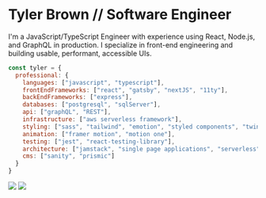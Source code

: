 # Tyler Brown // Software Engineer

I'm a JavaScript/TypeScript Engineer with experience using React, Node.js, and GraphQL in production. I specialize in front-end engineering and building usable, performant, accessible UIs.

```javascript
const tyler = {
  professional: {
    languages: ["javascript", "typescript"],
    frontEndFrameworks: ["react", "gatsby", "nextJS", "11ty"],
    backEndFrameworks: ["express"],
    databases: ["postgresql", "sqlServer"],
    api: ["graphQL", "REST"],
    infrastructure: ["aws serverless framework"],
    styling: ["sass", "tailwind", "emotion", "styled components", "twin macro"],
    animation: ["framer motion", "motion one"],
    testing: ["jest", "react-testing-library"],
    architecture: ["jamstack", "single page applications", "serverless"],
    cms: ["sanity", "prismic"]
  }
}
```

<a href="https://linkedin.com/in/tylerbrowndev/"><img src="https://img.shields.io/badge/LinkedIn-0077B5?style=for-the-badge&logo=linkedin&logoColor=white" /></a>
<a href="https://twitter.com/t_brown11b"><img src="https://img.shields.io/badge/Twitter-1DA1F2?style=for-the-badge&logo=twitter&logoColor=white" /></a>
